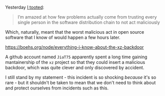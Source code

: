 Yesterday [I tooted](https://hachyderm.io/@llimllib/112175519786842823):

> I’m amazed at how few problems actually come from trusting every single person in the software distribution chain to not act maliciously

Which, naturally, meant that the worst malicious act in open source software that I know of would happen a few hours later.

https://boehs.org/node/everything-i-know-about-the-xz-backdoor

A github account named `JiaT75` apparently spent a long time gaining mantainership of the `xz` project so that they could insert a malicious backdoor, which was quite clever and only discovered by accident.

I still stand by my statement - this incident is so shocking _because_ it's so rare - but it shouldn't be taken to mean that we don't need to think about and protect ourselves from incidents such as this.